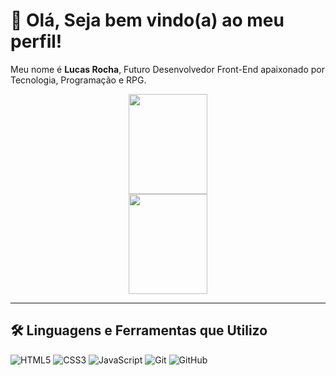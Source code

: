 <h1>👋 Olá, Seja bem vindo(a) ao meu perfil!</h1>

<p>Meu nome é <strong>Lucas Rocha</strong>, Futuro Desenvolvedor Front-End apaixonado por Tecnologia, Programação e RPG.</p>

<div align="center">
    <img width="50%" height="160em" src="https://github-readme-stats.vercel.app/api?username=LuckasRocha&show_icons=true&theme=dracula&include_all_commits=true&count_private=true">
    <img width="50%" height="160em" src="https://github-readme-stats.vercel.app/api/top-langs/?username=LuckasRocha&layout=compact&langs_count=7&theme=dracula">
</div>

<hr>

<h2>🛠️ Linguagens e Ferramentas que Utilizo</h2>

<div>
    <img src="https://img.shields.io/badge/HTML5-E34F26?style=for-the-badge&logo=html5&logoColor=white" alt="HTML5">
    <img src="https://img.shields.io/badge/CSS3-1572B6?style=for-the-badge&logo=css3&logoColor=white" alt="CSS3">
    <img src="https://img.shields.io/badge/JavaScript-F7DF1E?style=for-the-badge&logo=javascript&logoColor=black" alt="JavaScript">
    <img src="https://img.shields.io/badge/Git-E34F26?style=for-the-badge&logo=git&logoColor=white" alt="Git">
    <img src="https://img.shields.io/badge/GitHub-100000?style=for-the-badge&logo=github&logoColor=white" alt="GitHub">
</div>